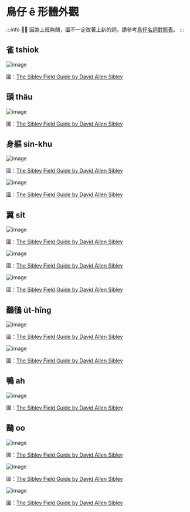 # 鳥仔 ê 形體外觀

:::info
🙇‍♂️ 因為上班無閒，圖不一定改著上新的詞，請參考[鳥仔名詞對照表](./terminology.md)。
:::

## 雀 tshiok

![image](https://github.com/siansiansu/tsiau-a-e-mia/assets/33391637/2b0e845b-7141-44a3-9131-9156ab12eebc)

圖：[The Sibley Field Guide by David Allen Sibley](https://www.audubon.org/marketplace/sibley-field-guides)

## 頭 thâu

![image](https://github.com/siansiansu/tsiau-a-e-mia/assets/33391637/78b2f185-8e40-42b5-9c7d-34995646bba3)

圖：[The Sibley Field Guide by David Allen Sibley](https://www.audubon.org/marketplace/sibley-field-guides)

## 身軀 sin-khu

![image](https://github.com/siansiansu/tsiau-a-e-mia/assets/33391637/de37e5ae-c2cc-4d47-be7b-6678e81b847d)

圖：[The Sibley Field Guide by David Allen Sibley](https://www.audubon.org/marketplace/sibley-field-guides)

![image](https://github.com/siansiansu/tsiau-a-e-mia/assets/33391637/107fe2d7-3fba-4328-b68c-e5b5ed512890)

圖：[The Sibley Field Guide by David Allen Sibley](https://www.audubon.org/marketplace/sibley-field-guides)

## 翼 si̍t

![image](https://github.com/siansiansu/tsiau-a-e-mia/assets/33391637/c03c6f72-ab52-4841-a986-78e8509ee28a)

圖：[The Sibley Field Guide by David Allen Sibley](https://www.audubon.org/marketplace/sibley-field-guides)

![image](https://github.com/siansiansu/tsiau-a-e-mia/assets/33391637/595f1685-7f40-4138-8cd9-489f35a31df5)

圖：[The Sibley Field Guide by David Allen Sibley](https://www.audubon.org/marketplace/sibley-field-guides)

![image](https://github.com/siansiansu/tsiau-a-e-mia/assets/33391637/a0dc440a-b08d-435c-ab0f-119035488736)

圖：[The Sibley Field Guide by David Allen Sibley](https://www.audubon.org/marketplace/sibley-field-guides)

## 鷸鴴 u̍t-hîng

![image](https://github.com/siansiansu/tsiau-a-e-mia/assets/33391637/0686808b-ba16-4fec-9c46-82bf0b92bfd7)

圖：[The Sibley Field Guide by David Allen Sibley](https://www.audubon.org/marketplace/sibley-field-guides)

![image](https://github.com/siansiansu/tsiau-a-e-mia/assets/33391637/56f43dcf-3c13-45d6-bd0b-937c87564e46)

圖：[The Sibley Field Guide by David Allen Sibley](https://www.audubon.org/marketplace/sibley-field-guides)

## 鴨 ah

![image](https://github.com/siansiansu/tsiau-a-e-mia/assets/33391637/afc358f7-8e74-45a4-b653-164b311ecec5)

圖：[The Sibley Field Guide by David Allen Sibley](https://www.audubon.org/marketplace/sibley-field-guides)

## 鷗 oo

![image](https://github.com/siansiansu/tsiau-a-e-mia/assets/33391637/e291c5a3-2c65-4aa1-82bc-5092a4553eca)

圖：[The Sibley Field Guide by David Allen Sibley](https://www.audubon.org/marketplace/sibley-field-guides)

![image](https://github.com/siansiansu/tsiau-a-e-mia/assets/33391637/cf73f1f8-89a1-48cc-8e90-763ac963561e)

圖：[The Sibley Field Guide by David Allen Sibley](https://www.audubon.org/marketplace/sibley-field-guides)

![image](https://github.com/siansiansu/tsiau-a-e-mia/assets/33391637/bf030ada-7827-4b38-829c-e82d2d5ea9e4)

圖：[The Sibley Field Guide by David Allen Sibley](https://www.audubon.org/marketplace/sibley-field-guides)
